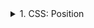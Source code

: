 <details>
<summary>1. CSS: Position</summary>

## CSS: Position (batafsil)

`position` — elementning **sahifadagi joylashuv modeli**ni boshqaradi.  
Offset xususiyatlari (`top`, `right`, `bottom`, `left`) va **qavatlash** (`z-index`) bilan birgalikda ishlaydi.

---

## Asosiy qiymatlar va xulq-atvor

### 1 `static` (default)
- Element **tabiiy oqim** bo‘yicha joylashadi.  
- `top/right/bottom/left` ishlamaydi.  
- `z-index` ham ta’sir qilmaydi (faqat positioned elementlarga ta’sir qiladi).

**Misol:**

```css
.box {
  position: static; /* yozmasangiz ham shu */
}
```

### 2 `relative`

Element o‘z joyidan nisbiy siljiydi (`top/left/`... bilan).

O‘ziga ajratilgan joy band qoladi (ya’ni qo‘shni elementlar avvalgidek turadi).

Ko‘pincha absolute bolalar uchun konteyner yaratish maqsadida qo‘yiladi.

**Misol:**

```css
.card {
  position: relative;
  top: 10px;   /* pastga siljiydi */
  left: 15px;  /* o‘ngga siljiydi */
}
```
### 3 `absolute`

Element hujjat oqimidan chiqariladi (joy “egallanmaydi”).

Eng yaqin “positioned” ajdod (relative/absolute/fixed/sticky, staticdan boshqa) ga nisbatan joylashadi.

Agar bunday ajdod bo‘lmasa — butun sahifa (initial containing block) ga nisbatan.

**Misol:**

```html
<div class="product">
  <img src="shoe.jpg" alt="Poyabzal">
  <span class="badge">Yangi</span>
</div>
```

```css
.product { 
  position: relative; 
}
.badge {
  position: absolute;
  top: 8px;
  right: 8px;
  background: crimson;
  color: #fff;
  padding: 4px 8px;
  border-radius: 12px;
  font-size: 12px;
}
```

product ga position: relative berilgani sabab badge shu blokning yuqori-o‘ng burchagiga yopishadi.

### 3 `fixed`

Element viewport (ekran) ga nisbatan joylashadi.

Skroll qilinganda ham o‘rnidan siljimaydi.

Mobil brauzerlarda ba’zan ancestor’da transform bo‘lsa, fixed shu konteynerga “bog‘lanib” qolishi mumkin (e’tibor bering).

**Misol:**

```css
.back-to-top {
  position: fixed;
  right: 24px;
  bottom: 24px;
  width: 44px;
  height: 44px;
  border-radius: 50%;
  background: #222;
  color: #fff;
  text-align: center;
  line-height: 44px;
}
```

### 3 `sticky`

Element dastlab oqimda (relative kabi).

Skroll ma’lum chegaraga yetganda (masalan, top: 0) — yopishib qoladi va fixed kabi turadi.

Ishlash shartlari:

top (yoki bottom) kabi offset kiritilishi kerak.

Sticky element o‘z scroll-konteyneri ichida ishlaydi (ota elementda overflow: hidden/auto/scroll bo‘lsa, sticky o‘sha konteyner chegarasidan chiqmaydi).

Joylashishi uchun yetarli bo‘sh joy bo‘lishi lozim.

**Misol:**

```css
.header {
  position: sticky;
  top: 0;             /* chegarani belgilash */
  background: #fff;
  border-bottom: 1px solid #eee;
}
```

Offset va o‘lchamlar
`top`, `right`, `bottom`, `left` — faqat positioned (`relative/absolute/fixed/sticky`) elementlarda ishlaydi.

`absolute/fixed` elementlar oqimdan chiqadi → qo‘shnilar ularni “sezmaydi”.

`relative` element oqimda qoladi → joyi band, o‘zi ko‘chadi.

`z-index` va qavatlash

`z-index` elementlar ustma-ust tushganda qaysi biri tepada bo‘lishini belgilaydi.

`z-index` faqat positioned (`static` emas) elementlarda ishlaydi.

`z-index` yangi stacking context yaratishi mumkin (masalan, `position` + `z-index`, `opacity` < 1, `transform`, `filter` va h.k.).

**Misol:**

```css
.banner   { 
    position: relative; 
    z-index: 1; 
}
.dropdown { 
    position: absolute; 
    z-index: 10; 
} /* drop-down bannerdan yuqorida */
```